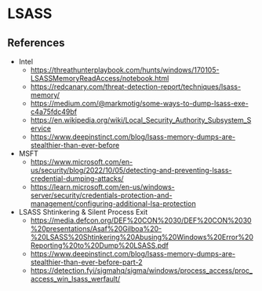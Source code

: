 # LSASS

## References
- Intel
  - https://threathunterplaybook.com/hunts/windows/170105-LSASSMemoryReadAccess/notebook.html
  - https://redcanary.com/threat-detection-report/techniques/lsass-memory/
  - https://medium.com/@markmotig/some-ways-to-dump-lsass-exe-c4a75fdc49bf
  - https://en.wikipedia.org/wiki/Local_Security_Authority_Subsystem_Service
  - https://www.deepinstinct.com/blog/lsass-memory-dumps-are-stealthier-than-ever-before
- MSFT 
  - https://www.microsoft.com/en-us/security/blog/2022/10/05/detecting-and-preventing-lsass-credential-dumping-attacks/
  - https://learn.microsoft.com/en-us/windows-server/security/credentials-protection-and-management/configuring-additional-lsa-protection
- LSASS Shtinkering & Silent Process Exit
  - https://media.defcon.org/DEF%20CON%2030/DEF%20CON%2030%20presentations/Asaf%20Gilboa%20-%20LSASS%20Shtinkering%20Abusing%20Windows%20Error%20Reporting%20to%20Dump%20LSASS.pdf
  - https://www.deepinstinct.com/blog/lsass-memory-dumps-are-stealthier-than-ever-before-part-2
  - https://detection.fyi/sigmahq/sigma/windows/process_access/proc_access_win_lsass_werfault/